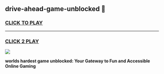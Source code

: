 
## drive-ahead-game-unblocked 👋
<h3>
<a href="https://premium.freeplayer.one?title=drive-ahead-game-unblocked&ref=14F">CLICK TO PLAY</a></h3>
<hr>

<h3>
<a href="https://premium.freeplayer.one?title=drive-ahead-game-unblocked&ref=14F">CLICK 2 PLAY</a>
  
</h3>

<a href="https://premium.freeplayer.one?title=drive-ahead-game-unblocked&ref=12F/"><img src="https://clearcache.store/games.png"></a>


**worlds hardest game unblocked: Your Gateway to Fun and Accessible Online Gaming**
